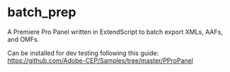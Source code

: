 # batch_prep

A Premiere Pro Panel written in ExtendScript to batch export XMLs, AAFs, and OMFs. 

Can be installed for dev testing following this guide: https://github.com/Adobe-CEP/Samples/tree/master/PProPanel
